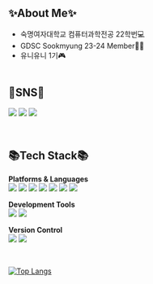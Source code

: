 
## ✨About Me✨
- 숙명여자대학교 컴퓨터과학전공 22학번💻
- GDSC Sookmyung 23-24 Member👩‍💻
- 유니유니 1기🎮
  <br><br>

 ## 📱SNS📱
[<img src="https://img.shields.io/badge/instagram-E4405F?style=flat&logo=instagram&logoColor=white"/>](https://www.instagram.com/jyeo0ng/)
[<img src="https://img.shields.io/badge/tistory-FA8258?style=flat&logo=tistory&logoColor=white"/>](https://naneunimjee.tistory.com/)
[<img src="https://img.shields.io/badge/blog-03C75A?style=flat&logo=naver&logoColor=white"/>](https://blog.naver.com/naneunimjee1014)

  <br>


## 📚Tech Stack📚
**Platforms & Languages**
<br>
<img src="https://img.shields.io/badge/Csharp-512BD4?style=flat&logo=csharp&logoColor=white"/>
<img src="https://img.shields.io/badge/Unity-000000?style=flat&logo=Unity&logoColor=white"/>
<img src="https://img.shields.io/badge/C-A8B9CC?style=flat&logo=C&logoColor=black"/>
<img src="https://img.shields.io/badge/Javascript-F7DF1E?style=flat&logo=javascript&logoColor=black"/>
<img src="https://img.shields.io/badge/HTML5-E34F26?style=flat&logo=HTML5&logoColor=white"/>
<img src="https://img.shields.io/badge/Python-3776AB?style=flat&logo=Python&logoColor=white"/>
<img src="https://img.shields.io/badge/MySQL-4479A1?style=flat&logo=MySQL&logoColor=white"/>
<p></p>

**Development Tools**
<br>
<img src="https://img.shields.io/badge/VisualStudioCode-007ACC?style=flat&logo=visualstudiocode&logoColor=white"/>
<img src="https://img.shields.io/badge/VisualStudio-5C2D91?style=flat&logo=visualstudio&logoColor=white"/>
<p></p>

**Version Control**
<br>
<img src="https://img.shields.io/badge/Git-F05032?style=flat&logo=Git&logoColor=white"/>
<img src="https://img.shields.io/badge/GitHub-181717?style=flat&logo=GitHub&logoColor=white"/>
<p></p>


  <br>

[![Top Langs](https://github-readme-stats.vercel.app/api/top-langs/?username=naneunimjee)](https://github.com/naneunimjee/github-readme-stats)

<!--
**naneunimjee/naneunimjee** is a ✨ _special_ ✨ repository because its `README.md` (this file) appears on your GitHub profile.

Here are some ideas to get you started:

- 🔭 I’m currently working on ...
- 🌱 I’m currently learning ...
- 👯 I’m looking to collaborate on ...
- 🤔 I’m looking for help with ...
- 💬 Ask me about ...
- 📫 How to reach me: ...
- 😄 Pronouns: ...
- ⚡ Fun fact: ...
-->
